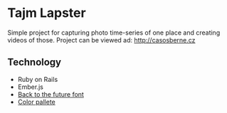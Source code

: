 # Tajm Lapster

Simple project for capturing photo time-series of one place and creating videos of those. Project can be viewed ad: http://casosberne.cz

## Technology

* Ruby on Rails
* Ember.js
* [Back to the future font](http://www.dafont.com/back-to-the-future.font)
* [Color pallete](http://blog.crazyegg.com/2012/07/11/website-color-palettes/)
